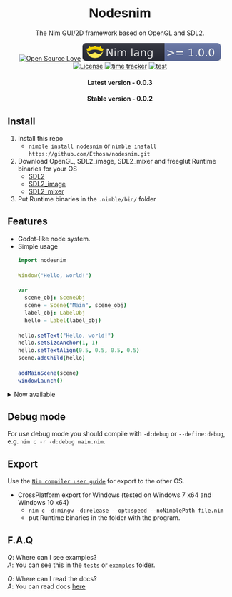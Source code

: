 <h1 align="center">Nodesnim</h1>
<div align="center">The Nim GUI/2D framework based on OpenGL and SDL2.

[![Open Source Love](https://badges.frapsoft.com/os/v1/open-source.svg?v=103)](https://github.com/ellerbrock/open-source-badges/)
[![Nim language-plastic](https://github.com/Ethosa/yukiko/blob/master/nim-lang.svg)](https://github.com/Ethosa/yukiko/blob/master/nim-lang.svg)
[![License](https://img.shields.io/github/license/Ethosa/nodesnim)](https://github.com/Ethosa/nodesnim/blob/master/LICENSE)
[![time tracker](https://wakatime.com/badge/github/Ethosa/nodesnim.svg)](https://wakatime.com/badge/github/Ethosa/nodesnim)
[![test](https://github.com/Ethosa/nodesnim/workflows/test/badge.svg)](https://github.com/Ethosa/nodesnim/actions)

<h4>Latest version - 0.0.3</h4>
<h4>Stable version - 0.0.2</h4>
</div>

## Install
1. Install this repo
   -  `nimble install nodesnim` or `nimble install https://github.com/Ethosa/nodesnim.git`
2. Download OpenGL, SDL2_image, SDL2_mixer and freeglut Runtime binaries for your OS
   -  [SDL2](https://www.libsdl.org/download-2.0.php)
   -  [SDL2_image](https://www.libsdl.org/projects/SDL_image/)
   -  [SDL2_mixer](https://www.libsdl.org/projects/SDL_mixer/)
3. Put Runtime binaries in the `.nimble/bin/` folder

## Features
- Godot-like node system.
- Simple usage
  ```nim
  import nodesnim

  Window("Hello, world!")

  var
    scene_obj: SceneObj
    scene = Scene("Main", scene_obj)
    label_obj: LabelObj
    hello = Label(label_obj)

  hello.setText("Hello, world!")
  hello.setSizeAnchor(1, 1)
  hello.setTextAlign(0.5, 0.5, 0.5, 0.5)
  scene.addChild(hello)

  addMainScene(scene)
  windowLaunch()
  ```

<details>
  <summary>Now available</summary>

-  Core
   -  [Anchor](https://ethosa.github.io/nodesnim/nodesnim/core/anchor.html)
   -  [Color](https://ethosa.github.io/nodesnim/nodesnim/core/color.html)
   -  [ColorText](https://ethosa.github.io/nodesnim/nodesnim/core/color_text.html)
   -  [Enums](https://ethosa.github.io/nodesnim/nodesnim/core/enums.html)
   -  [Exceptions](https://ethosa.github.io/nodesnim/nodesnim/core/exceptions.html)
   -  [Image](https://ethosa.github.io/nodesnim/nodesnim/core/image.html)
   -  [Input](https://ethosa.github.io/nodesnim/nodesnim/core/input.html)
   -  [Rect2](https://ethosa.github.io/nodesnim/nodesnim/core/rect2.html)
   -  [Vector2](https://ethosa.github.io/nodesnim/nodesnim/core/vector2.html)
   -  [Circle2](https://ethosa.github.io/nodesnim/nodesnim/core/circle2.html)
   -  [Polygon2](https://ethosa.github.io/nodesnim/nodesnim/core/polygon2.html)
   -  [AudioStream](https://ethosa.github.io/nodesnim/nodesnim/core/audio_stream.html)
   -  [Animation](https://ethosa.github.io/nodesnim/nodesnim/core/animation.html)
-  Default nodes
   -  [Node](https://ethosa.github.io/nodesnim/nodesnim/nodes/node.html)
   -  [Canvas](https://ethosa.github.io/nodesnim/nodesnim/nodes/canvas.html)
   -  [Scene](https://ethosa.github.io/nodesnim/nodesnim/nodes/scene.html)
   -  [AudioStreamPlayer](https://ethosa.github.io/nodesnim/nodesnim/nodes/audio_stream_player.html)
-  Control nodes
   -  [Control](https://ethosa.github.io/nodesnim/nodesnim/nodescontrol/control.html)
   -  [ColorRect](https://ethosa.github.io/nodesnim/nodesnim/nodescontrol/color_rect.html)
   -  [TextureRect](https://ethosa.github.io/nodesnim/nodesnim/nodescontrol/texture_rect.html)
   -  [Label](https://ethosa.github.io/nodesnim/nodesnim/nodescontrol/label.html)
   -  [Button](https://ethosa.github.io/nodesnim/nodesnim/nodescontrol/button.html)
   -  [EditText](https://ethosa.github.io/nodesnim/nodesnim/nodescontrol/edittext.html)
   -  [RichLabel](https://ethosa.github.io/nodesnim/nodesnim/nodescontrol/rich_label.html)
   -  [RichEditText](https://ethosa.github.io/nodesnim/nodesnim/nodescontrol/rich_edit_text.html)
   -  [Box](https://ethosa.github.io/nodesnim/nodesnim/nodescontrol/box.html)
   -  [HBox](https://ethosa.github.io/nodesnim/nodesnim/nodescontrol/hbox.html)
   -  [VBox](https://ethosa.github.io/nodesnim/nodesnim/nodescontrol/vbox.html)
   -  [GridBox](https://ethosa.github.io/nodesnim/nodesnim/nodescontrol/grid_box.html)
   -  [Scroll](https://ethosa.github.io/nodesnim/nodesnim/nodescontrol/scroll.html)
   -  [ProgressBar](https://ethosa.github.io/nodesnim/nodesnim/nodescontrol/progress_bar.html)
   -  [Slider](https://ethosa.github.io/nodesnim/nodesnim/nodescontrol/slider.html)
   -  [VProgressBar](https://ethosa.github.io/nodesnim/nodesnim/nodescontrol/vprogress_bar.html)
   -  [VSlider](https://ethosa.github.io/nodesnim/nodesnim/nodescontrol/vslider.html)
   -  [Popup](https://ethosa.github.io/nodesnim/nodesnim/nodescontrol/popup.html)
   -  [TextureButton](https://ethosa.github.io/nodesnim/nodesnim/nodescontrol/texture_button.html)
   -  [TextureProgressBar](https://ethosa.github.io/nodesnim/nodesnim/nodescontrol/texture_progress_bar.html)
   -  [Counter](https://ethosa.github.io/nodesnim/nodesnim/nodescontrol/counter.html)
   -  [Switch](https://ethosa.github.io/nodesnim/nodesnim/nodescontrol/switch.html)
-  2D nodes
   -  [Node2D](https://ethosa.github.io/nodesnim/nodesnim/nodes2d/node2d.html)
   -  [Sprite](https://ethosa.github.io/nodesnim/nodesnim/nodes2d/sprite.html)
   -  [AnimatedSprite](https://ethosa.github.io/nodesnim/nodesnim/nodes2d/animated_sprite.html)
   -  [YSort](https://ethosa.github.io/nodesnim/nodesnim/nodes2d/ysort.html)
   -  [CollisionShape2D](https://ethosa.github.io/nodesnim/nodesnim/nodes2d/collision_shape2d.html)
   -  [KinematicBody2D](https://ethosa.github.io/nodesnim/nodesnim/nodes2d/kinematic_body2d.html)
   -  [Camera2D](https://ethosa.github.io/nodesnim/nodesnim/nodes2d/camera2d.html)

</details>

## Debug mode
For use debug mode you should compile with `-d:debug` or `--define:debug`, e.g. `nim c -r -d:debug main.nim`.

## Export
Use the [`Nim compiler user guide`](https://nim-lang.org/docs/nimc.html#dynliboverride) for export to the other OS.

-   CrossPlatform export for Windows (tested on Windows 7 x64 and Windows 10 x64)
    -   `nim c -d:mingw -d:release --opt:speed --noNimblePath file.nim`
    -   put Runtime binaries in the folder with the program.


## F.A.Q
*Q*: Where can I see examples?  
*A*: You can see this in the [`tests`](https://github.com/Ethosa/nodesnim/blob/master/tests) or [`examples`](https://github.com/Ethosa/nodesnim/blob/master/examples) folder.

*Q*: Where can I read the docs?  
*A*: You can read docs [here](https://ethosa.github.io/nodesnim/nodesnim.html)
